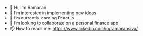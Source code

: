 - 👋 Hi, I’m Ramanan
- 👀 I’m interested in implementing new ideas
- 🌱 I’m currently learning React.js
- 💞️ I’m looking to collaborate on a personal finance app
- 📫 How to reach me: https://www.linkedin.com/in/ramanansiva/
